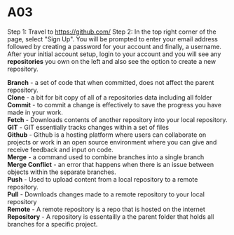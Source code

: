 # A03
Step 1: Travel to https://github.com/ 
Step 2: In the top right corner of the page, select "Sign Up". You will be prompted to enter your email address followed by creating a password for your account and finally, a username.
After your initial account setup, login to your account and you will see any **repositories** you own on the left and also see the option to create a new repository.

**Branch** - a set of code that when committed, does not affect the parent repository. <br /> 
**Clone** - a bit for bit copy of all of a repositories data including all folder <br /> 
**Commit** - to commit a change is effectively to save the progress you have made in your work. <br /> 
**Fetch** - Downloads contents of another repository into your local repository. <br /> 
**GIT** - GIT essentially tracks changes within a set of files <br /> 
**Github** - Github is a hosting platform where users can collaborate on projects or work in an open source environment where you can give and receive feedback and input on code. <br /> 
**Merge** - a command used to combine branches into a single branch <br /> 
**Merge Conflict** - an error that happens when there is an issue between objects within the separate branches. <br /> 
**Push** - Used to upload content from a local repository to a remote repository. <br /> 
**Pull** - Downloads changes made to a remote repository to your local repository <br /> 
**Remote** - A remote repository is a repo that is hosted on the internet <br /> 
**Repository** - A repository is essentailly a the parent folder that holds all branches for a specific project. <br /> 
